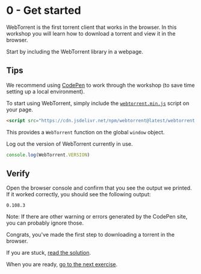 # 0 - Get started

WebTorrent is the first torrent client that works in the browser. In this workshop you will learn how to download a torrent and view it in the browser.

Start by including the WebTorrent library in a webpage.

## Tips

We recommend using [CodePen](https://codepen.io/pen/) to work through the workshop (to save time setting up a local environment).

To start using WebTorrent, simply include the
[`webtorrent.min.js`](https://cdn.jsdelivr.net/npm/webtorrent@latest/webtorrent.min.js)
script on your page.

```html
<script src="https://cdn.jsdelivr.net/npm/webtorrent@latest/webtorrent.min.js"></script>
```

This provides a `WebTorrent` function on the global `window` object.

Log out the version of WebTorrent currently in use.

```js
console.log(WebTorrent.VERSION)
```

## Verify

Open the browser console and confirm that you see the output we printed. If it worked correctly, you should see the following output:

```
0.108.3
```

Note: If there are other warning or errors generated by the CodePen site, you can probably ignore those.

Congrats, you've made the first step to downloading a torrent in the browser.

If you are stuck, [read the solution](https://codepen.io/ferossity/pen/pojmMzB?editors=1010).

When you are ready, [go to the next exercise](01.md).
